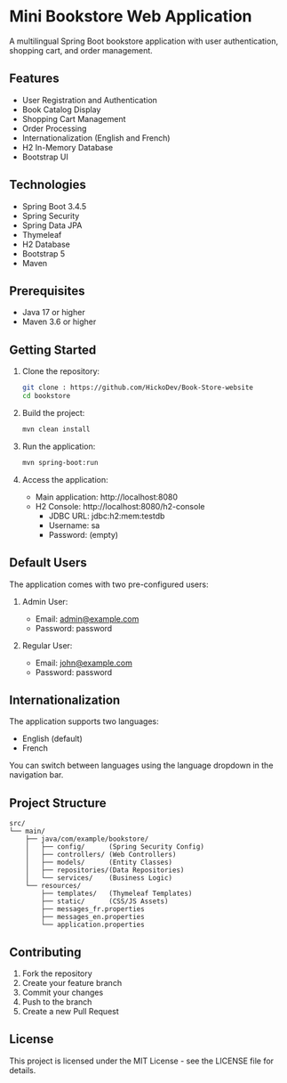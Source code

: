 # Mini Bookstore Web Application

A multilingual Spring Boot bookstore application with user authentication, shopping cart, and order management.

## Features

- User Registration and Authentication
- Book Catalog Display
- Shopping Cart Management
- Order Processing
- Internationalization (English and French)
- H2 In-Memory Database
- Bootstrap UI

## Technologies

- Spring Boot 3.4.5
- Spring Security
- Spring Data JPA
- Thymeleaf
- H2 Database
- Bootstrap 5
- Maven

## Prerequisites

- Java 17 or higher
- Maven 3.6 or higher

## Getting Started

1. Clone the repository:
   ```bash
   git clone : https://github.com/HickoDev/Book-Store-website
   cd bookstore
   ```

2. Build the project:
   ```bash
   mvn clean install
   ```

3. Run the application:
   ```bash
   mvn spring-boot:run
   ```

4. Access the application:
   - Main application: http://localhost:8080
   - H2 Console: http://localhost:8080/h2-console
     - JDBC URL: jdbc:h2:mem:testdb
     - Username: sa
     - Password: (empty)

## Default Users

The application comes with two pre-configured users:

1. Admin User:
   - Email: admin@example.com
   - Password: password

2. Regular User:
   - Email: john@example.com
   - Password: password

## Internationalization

The application supports two languages:
- English (default)
- French

You can switch between languages using the language dropdown in the navigation bar.

## Project Structure

```
src/
└── main/
    ├── java/com/example/bookstore/
    │   ├── config/      (Spring Security Config)
    │   ├── controllers/ (Web Controllers)
    │   ├── models/      (Entity Classes)
    │   ├── repositories/(Data Repositories)
    │   └── services/    (Business Logic)
    └── resources/
        ├── templates/   (Thymeleaf Templates)
        ├── static/      (CSS/JS Assets)
        ├── messages_fr.properties
        ├── messages_en.properties
        └── application.properties
```

## Contributing

1. Fork the repository
2. Create your feature branch
3. Commit your changes
4. Push to the branch
5. Create a new Pull Request

## License

This project is licensed under the MIT License - see the LICENSE file for details. 
